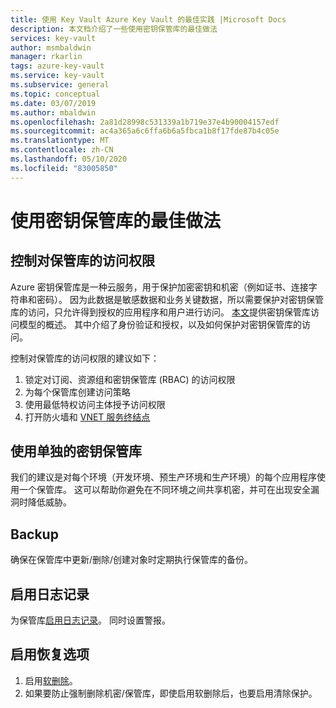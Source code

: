 ```yaml
---
title: 使用 Key Vault Azure Key Vault 的最佳实践 |Microsoft Docs
description: 本文档介绍了一些使用密钥保管库的最佳做法
services: key-vault
author: msmbaldwin
manager: rkarlin
tags: azure-key-vault
ms.service: key-vault
ms.subservice: general
ms.topic: conceptual
ms.date: 03/07/2019
ms.author: mbaldwin
ms.openlocfilehash: 2a81d28998c531339a1b719e37e4b90004157edf
ms.sourcegitcommit: ac4a365a6c6ffa6b6a5fbca1b8f17fde87b4c05e
ms.translationtype: MT
ms.contentlocale: zh-CN
ms.lasthandoff: 05/10/2020
ms.locfileid: "83005850"
---
```

# <a name="best-practices-to-use-key-vault"></a>使用密钥保管库的最佳做法

## <a name="control-access-to-your-vault"></a>控制对保管库的访问权限

Azure 密钥保管库是一种云服务，用于保护加密密钥和机密（例如证书、连接字符串和密码）。 因为此数据是敏感数据和业务关键数据，所以需要保护对密钥保管库的访问，只允许得到授权的应用程序和用户进行访问。 [本文](secure-your-key-vault.md)提供密钥保管库访问模型的概述。 其中介绍了身份验证和授权，以及如何保护对密钥保管库的访问。

控制对保管库的访问权限的建议如下：
1. 锁定对订阅、资源组和密钥保管库 (RBAC) 的访问权限
2. 为每个保管库创建访问策略
3. 使用最低特权访问主体授予访问权限
4. 打开防火墙和 [VNET 服务终结点](overview-vnet-service-endpoints.md)

## <a name="use-separate-key-vault"></a>使用单独的密钥保管库

我们的建议是对每个环境（开发环境、预生产环境和生产环境）的每个应用程序使用一个保管库。 这可以帮助你避免在不同环境之间共享机密，并可在出现安全漏洞时降低威胁。

## <a name="backup"></a>Backup

确保在保管库中更新/删除/创建对象时定期执行保管库的备份。

## <a name="turn-on-logging"></a>启用日志记录

为保管库[启用日志记录](logging.md)。 同时设置警报。

## <a name="turn-on-recovery-options"></a>启用恢复选项

1. 启用[软删除](overview-soft-delete.md)。
2. 如果要防止强制删除机密/保管库，即使启用软删除后，也要启用清除保护。
